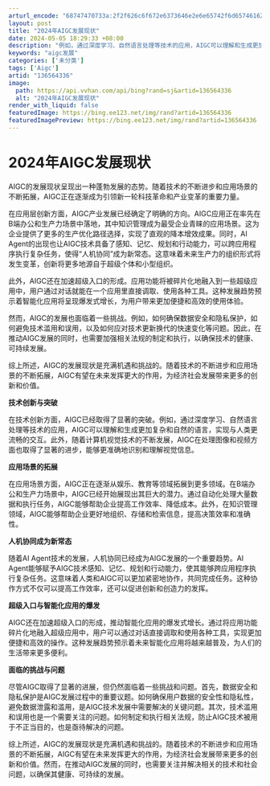 ```yaml
---
arturl_encode: "68747470733a:2f2f626c6f672e6373646e2e6e65742f6d657461626f73732f:61727469636c652f64657461696c732f313336353634333336"
layout: post
title: "2024年AIGC发展现状"
date: 2024-05-05 18:29:33 +08:00
description: "例如，通过深度学习、自然语言处理等技术的应用，AIGC可以理解和生成更加复杂和自然的语言，实现与人类"
keywords: "aigc发展"
categories: ['未分类']
tags: ['Aigc']
artid: "136564336"
image:
  path: https://api.vvhan.com/api/bing?rand=sj&artid=136564336
  alt: "2024年AIGC发展现状"
render_with_liquid: false
featuredImage: https://bing.ee123.net/img/rand?artid=136564336
featuredImagePreview: https://bing.ee123.net/img/rand?artid=136564336
---
```


# 2024年AIGC发展现状

AIGC的发展现状呈现出一种蓬勃发展的态势。随着技术的不断进步和应用场景的不断拓展，AIGC正在逐渐成为引领新一轮科技革命和产业变革的重要力量。

在应用层创新方面，AIGC产业发展已经确定了明确的方向。AIGC应用正在率先在B端办公和生产力场景中落地，其中知识管理成为最受企业青睐的应用场景。这为企业提供了更多的生产优化路径选择，实现了直观的降本增效成果。同时，AI Agent的出现也让AIGC技术具备了感知、记忆、规划和行动能力，可以跨应用程序执行复杂任务，使得“人机协同”成为新常态。这意味着未来生产力的组织形式将发生变革，创新将更多地源自于超级个体和小型组织。

此外，AIGC还在加速超级入口的形成。应用功能将被碎片化地融入到一些超级应用中，用户通过对话就能在一个应用里直接调取、使用各种工具。这种发展趋势预示着智能化应用将呈现爆发式增长，为用户带来更加便捷和高效的使用体验。

然而，AIGC的发展也面临着一些挑战。例如，如何确保数据安全和隐私保护，如何避免技术滥用和误用，以及如何应对技术更新换代的快速变化等问题。因此，在推动AIGC发展的同时，也需要加强相关法规的制定和执行，以确保技术的健康、可持续发展。

综上所述，AIGC的发展现状是充满机遇和挑战的。随着技术的不断进步和应用场景的不断拓展，AIGC有望在未来发挥更大的作用，为经济社会发展带来更多的创新和价值。

**技术创新与突破**

在技术创新方面，AIGC已经取得了显著的突破。例如，通过深度学习、自然语言处理等技术的应用，AIGC可以理解和生成更加复杂和自然的语言，实现与人类更流畅的交互。此外，随着计算机视觉技术的不断发展，AIGC在处理图像和视频方面也取得了显著的进步，能够更准确地识别和理解视觉信息。

**应用场景的拓展**

在应用场景方面，AIGC正在逐渐从娱乐、教育等领域拓展到更多领域。在B端办公和生产力场景中，AIGC已经开始展现出其巨大的潜力。通过自动化处理大量数据和执行任务，AIGC能够帮助企业提高工作效率、降低成本。此外，在知识管理领域，AIGC能够帮助企业更好地组织、存储和检索信息，提高决策效率和准确性。

**人机协同成为新常态**

随着AI Agent技术的发展，人机协同已经成为AIGC发展的一个重要趋势。AI Agent能够赋予AIGC技术感知、记忆、规划和行动能力，使其能够跨应用程序执行复杂任务。这意味着人类和AIGC可以更加紧密地协作，共同完成任务。这种协作方式不仅可以提高工作效率，还可以促进创新和创造力的发挥。

**超级入口与智能化应用的爆发**

AIGC还在加速超级入口的形成，推动智能化应用的爆发式增长。通过将应用功能碎片化地融入超级应用中，用户可以通过对话直接调取和使用各种工具，实现更加便捷和高效的操作。这种发展趋势预示着未来智能化应用将越来越普及，为人们的生活带来更多便利。

**面临的挑战与问题**

尽管AIGC取得了显著的进展，但仍然面临着一些挑战和问题。首先，数据安全和隐私保护是AIGC发展过程中的重要议题。如何确保用户数据的安全性和隐私性，避免数据泄露和滥用，是AIGC技术发展中需要解决的关键问题。其次，技术滥用和误用也是一个需要关注的问题。如何制定和执行相关法规，防止AIGC技术被用于不正当目的，也是亟待解决的问题。

综上所述，AIGC的发展现状是充满机遇和挑战的。随着技术的不断进步和应用场景的不断拓展，AIGC有望在未来发挥更大的作用，为经济社会发展带来更多的创新和价值。然而，在推动AIGC发展的同时，也需要关注并解决相关的技术和社会问题，以确保其健康、可持续的发展。